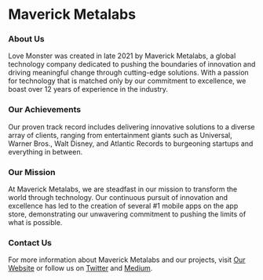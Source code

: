 # Maverick Metalabs

### About Us
Love Monster was created in late 2021 by Maverick Metalabs, a global technology company dedicated to pushing the boundaries of innovation and driving meaningful change through cutting-edge solutions. With a passion for technology that is matched only by our commitment to excellence, we boast over 12 years of experience in the industry.

### Our Achievements
Our proven track record includes delivering innovative solutions to a diverse array of clients, ranging from entertainment giants such as Universal, Warner Bros., Walt Disney, and Atlantic Records to burgeoning startups and everything in between.

### Our Mission
At Maverick Metalabs, we are steadfast in our mission to transform the world through technology. Our continuous pursuit of innovation and excellence has led to the creation of several #1 mobile apps on the app store, demonstrating our unwavering commitment to pushing the limits of what is possible.

### Contact Us
For more information about Maverick Metalabs and our projects, visit [Our Website](https://lovemonsternft.com) or follow us on [Twitter](https://twitter.com/lovemonsternft) and [Medium](https://medium.com/@lovemonsternft).

